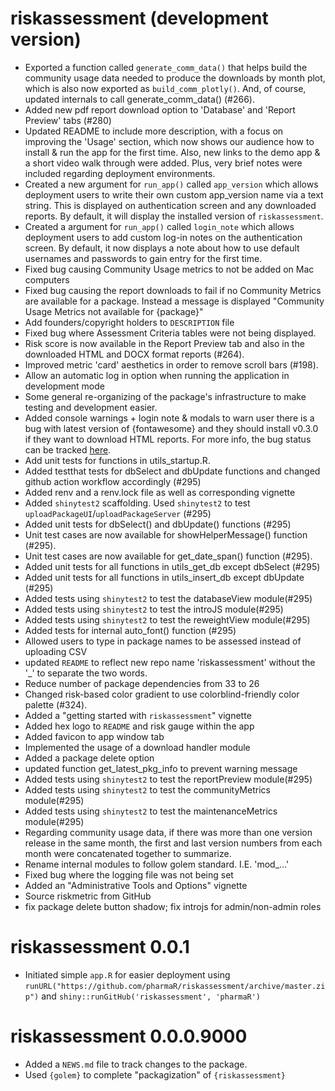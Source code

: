 # riskassessment (development version)

* Exported a function called `generate_comm_data()` that helps build the community usage data needed to produce the downloads by month plot, which is also now exported as `build_comm_plotly()`. And, of course, updated internals to call generate_comm_data() (#266).
* Added new pdf report download option to 'Database' and 'Report Preview' tabs (#280) 
* Updated README to include more description, with a focus on improving the 'Usage' section, which now shows our audience how to install & run the app for the first time. Also, new links to the demo app & a short video walk through were added. Plus, very brief notes were included regarding deployment environments.
* Created a new argument for `run_app()` called `app_version` which allows deployment users to write their own custom app_version name via a text string. This is displayed on authentication screen and any downloaded reports. By default, it will display the installed version of `riskassessment`.
* Created a argument for `run_app()` called `login_note` which allows deployment users to add custom log-in notes on the authentication screen. By default, it now displays a note about how to use default usernames and passwords to gain entry for the first time.
* Fixed bug causing Community Usage metrics to not be added on Mac computers
* Fixed bug causing the report downloads to fail if no Community Metrics are available for a package. Instead a message is displayed "Community Usage Metrics not available for {package}"
* Add founders/copyright holders to `DESCRIPTION` file
* Fixed bug where Assessment Criteria tables were not being displayed.
* Risk score is now available in the Report Preview tab and also in the downloaded HTML and DOCX format reports (#264).
* Improved metric 'card' aesthetics in order to remove scroll bars (#198).
* Allow an automatic log in option when running the application in development mode
* Some general re-organizing of the package's infrastructure to make testing and development easier.
* Added console warnings + login note & modals to warn user there is a bug with latest version of {fontawesome} and they should install v0.3.0 if they want to download HTML reports. For more info, the bug status can be tracked [here](https://github.com/rstudio/fontawesome/issues/99).
* Add unit tests for functions in utils_startup.R.
* Added testthat tests for dbSelect and dbUpdate functions and changed github action workflow accordingly (#295)
* Added renv and a renv.lock file as well as corresponding vignette
* Added `shinytest2` scaffolding. Used `shinytest2` to test `uploadPackageUI`/`uploadPackageServer` (#295)
* Added unit tests for dbSelect() and dbUpdate() functions (#295)
* Unit test cases are now available for showHelperMessage() function (#295).
* Unit test cases are now available for get_date_span() function (#295).
* Added unit tests for all functions in utils_get_db except dbSelect (#295)
* Added unit tests for all functions in utils_insert_db except dbUpdate (#295)
* Added tests using `shinytest2` to test the databaseView module(#295)
* Added tests using `shinytest2` to test the introJS module(#295)
* Added tests using `shinytest2` to test the reweightView module(#295)
* Added tests for internal auto_font() function (#295)
* Allowed users to type in package names to be assessed instead of uploading CSV
* updated `README` to reflect new repo name 'riskassessment' without the '_' to separate the two words.
* Reduce number of package dependencies from 33 to 26
* Changed risk-based color gradient to use colorblind-friendly color palette (#324).
* Added a "getting started with `riskassessment`" vignette
* Added hex logo to `README` and risk gauge within the app
* Added favicon to app window tab
* Implemented the usage of a download handler module
* Added a package delete option
* updated function get_latest_pkg_info to prevent warning message
* Added tests using `shinytest2` to test the reportPreview module(#295)
* Added tests using `shinytest2` to test the communityMetrics module(#295)
* Added tests using `shinytest2` to test the maintenanceMetrics module(#295)
* Regarding community usage data, if there was more than one version release in the same month, the first and last version numbers from each month were concatenated together to summarize. 
* Rename internal modules to follow golem standard. I.E. 'mod_...'
* Fixed bug where the logging file was not being set
* Added an "Administrative Tools and Options" vignette
* Source riskmetric from GitHub
* fix package delete button shadow; fix introjs for admin/non-admin roles

# riskassessment 0.0.1
* Initiated simple `app.R` for easier deployment using `runURL("https://github.com/pharmaR/riskassessment/archive/master.zip")` and `shiny::runGitHub('riskassessment', 'pharmaR')`


# riskassessment 0.0.0.9000

* Added a `NEWS.md` file to track changes to the package.
* Used `{golem}` to complete "packagization" of `{riskassessment}`

